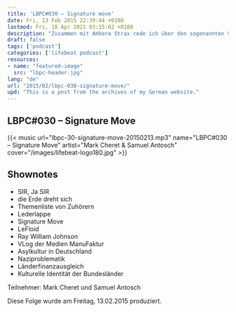 ```yaml
---
title: 'LBPC#030 – Signature move'
date: Fri, 13 Feb 2015 22:39:44 +0100
lastmod: Fri, 18 Apr 2021 03:15:02 +0100
description: "Zusammen mit Amhera Strax rede ich über den sogenannten Signature Move, Asylkultur und kulturelle Identität der Bundesländer Deutschlands"
draft: false
tags: ['podcast']
categories: ['lifebeat podcast']
resources:
- name: "featured-image"
  src: "lbpc-header.jpg"
lang: "de"
url: "2015/02/lbpc-030-signature-move/"
upd: "This is a post from the archives of my German website."
---
```


## LBPC#030 – Signature Move

{{< music url="lbpc-30-signature-move-20150213.mp3" name="LBPC#030 – Signature Move" artist="Mark Cheret & Samuel Antosch" cover="/images/lifebeat-logo180.jpg" >}}

## Shownotes

- SIR, Ja SIR
- die Erde dreht sich
- Themenliste von Zuhörern
- Lederlappe
- Signature Move
- LeFloid
- Ray William Johnson
- VLog der Medien ManuFaktur
- Asylkultur in Deutschland
- Naziproblematik
- Länderfinanzausgleich
- Kulturelle Identität der Bundesländer

Teilnehmer:
Mark Cheret und Samuel Antosch

Diese Folge wurde am Freitag, 13.02.2015 produziert.